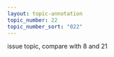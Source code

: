 ```yaml
---
layout: topic-annotation
topic_number: 22
topic_number_sort: "022"
---
```


issue topic, compare with 8 and 21